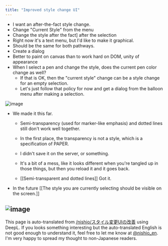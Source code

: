 ```yaml
---
title: "Improved style change UI"
---
```



- I want an after-the-fact style change.
- Change "Current Style" from the menu
- Change the style after the fact] after the selection
- Right now it's a text menu, but I'd like to make it graphical.
- Should be the same for both pathways.
- Create a dialog
- Better to paint on canvas than to work hard on DOM, unity of appearance
- When I select a pen and change the style, does the current pen color change as well?
    - If that is OK, then the "current style" change can be a style change for an empty selection.
    - Let's just follow that policy for now and get a dialog from the balloon menu after making a selection.

![image](https://gyazo.com/66d7472a36eeee3981d3bb22ee02bfae/thumb/1000)


- We made it this far.
    - Semi-transparency (used for marker-like emphasis) and dotted lines still don't work well together.
    - In the first place, the transparency is not a style, which is a specification of PAPER.
    - I didn't save it on the server, or something.
    - It's a bit of a mess, like it looks different when you're tangled up in those things, but then you reload it and it goes back.

    - [[Semi-transparent and dotted lines]] Got it.


- In the future [[The style you are currently selecting should be visible on the screen.]]


![image](https://gyazo.com/b1ce4b7dc69d47c00c38a5bf6f9be75c/thumb/1000)
---
This page is auto-translated from [/nishio/スタイル変更UIの改善](https://scrapbox.io/nishio/スタイル変更UIの改善) using DeepL. If you looks something interesting but the auto-translated English is not good enough to understand it, feel free to let me know at [@nishio_en](https://twitter.com/nishio_en). I'm very happy to spread my thought to non-Japanese readers.